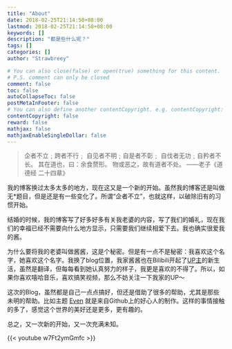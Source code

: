```yaml
---
title: "About"
date: 2018-02-25T21:14:50+08:00
lastmod: 2018-02-25T21:14:50+08:00
keywords: []
description: "都是些什么呢？"
tags: []
categories: []
author: "Strawbreey"

# You can also close(false) or open(true) something for this content.
# P.S. comment can only be closed
comment: false
toc: false
autoCollapseToc: false
postMetaInFooter: false
# You can also define another contentCopyright. e.g. contentCopyright: "This is another copyright."
contentCopyright: false
reward: false
mathjax: false
mathjaxEnableSingleDollar: false
---
```


> 企者不立﹔跨者不行﹔
> 自见者不明﹔自是者不彰﹔
> 自伐者无功﹔自矜者不长。
> 其在道也，曰：余食赘形。
> 物或恶之，故有道者不处。
>              ——老子《道德经 二十四章》

我的博客换过太多太多的地方，现在这又是一个新的开始。虽然我的博客还是叫做无*题目，但是还是有一些变化了。所谓“企者不立”，也就这样，以破除旧有的习惯开始。

结婚的时候，我的博客写了好多好多有关我老婆的内容，写了我们的婚礼，现在我们的幸福已经不需要向什么地方显示，只需要我们继续相爱下去。我也确实很爱我的酱。

为什么要将我的老婆叫做酱酱，这是个秘密。但是有一点不是秘密：我喜欢这个名字，她喜欢这个名字。我换了blog位置，我家酱酱也在Bilibili开起了[UP主](https://space.bilibili.com/4285639#/)的新生活，虽然是翻译，但每每看到她认真努力的样子，我更是喜欢的不得了。所以，如果你喜欢嘻哈音乐，喜欢搞笑视频，那么不妨关注一下我家的UP～

这次的Blog，虽然都是自己一点点搞好，但还是借助了很多的帮助，尤其是那些未明的帮助。比如主题 [Even](https://github.com/olOwOlo/hugo-theme-even) 就是来自Github上的好心人的制作。这样的事情接触的多了，感觉这个世界的美好还是更多，更有趣的。

总之，又一次新的开始，又一次充满未知。

{{< youtube w7Ft2ymGmfc >}}